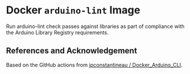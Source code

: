 # Docker `arduino-lint` Image

Run arduino-lint check passes against libraries as part of compliance with the Arduino Library Registry requirements.


## References and Acknowledgement

Based on the GitHub actions from [jpconstantineau /
Docker_Arduino_CLI](https://github.com/jpconstantineau/Docker_Arduino_CLI).